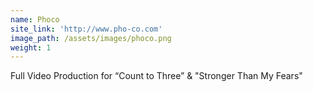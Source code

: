 ```yaml
---
name: Phoco
site_link: 'http://www.pho-co.com'
image_path: /assets/images/phoco.png
weight: 1
---
```



Full Video Production for “Count to Three” & "Stronger Than My Fears"&nbsp;